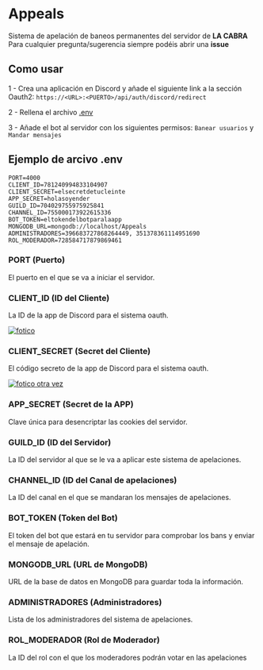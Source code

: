 # Appeals

Sistema de apelación de baneos permanentes del servidor de **LA CABRA**
Para cualquier pregunta/sugerencia siempre podéis abrir una **issue**

## Como usar

1 - Crea una aplicación en Discord y añade el siguiente link a la sección Oauth2:
```https://<URL>:<PUERTO>/api/auth/discord/redirect```

2 - Rellena el archivo [.env](https://github.com/holasoyender/Appeals#ejemplo-de-arcivo-env)

3 - Añade el bot al servidor con los siguientes permisos: `Banear usuarios` y `Mandar mensajes`

## Ejemplo de arcivo .env
```
PORT=4000
CLIENT_ID=781240994833104907
CLIENT_SECRET=elsecretdetucleinte
APP_SECRET=holasoyender
GUILD_ID=704029755975925841
CHANNEL_ID=755000173922615336
BOT_TOKEN=eltokendelbotparalaapp
MONGODB_URL=mongodb://localhost/Appeals
ADMINISTRADORES=396683727868264449, 351378361114951690
ROL_MODERADOR=728584717879869461
```

### PORT (Puerto)

El puerto en el que se va a iniciar el servidor.

### CLIENT_ID (ID del Cliente)

La ID de la app de Discord para el sistema oauth.

[![fotico](https://i.imgur.com/yW9neR4.png)](https://www.youtube.com/watch?v=dQw4w9WgXcQ)

### CLIENT_SECRET (Secret del Cliente)

El código secreto de la app de Discord para el sistema oauth.

[![fotico otra vez](https://i.imgur.com/SvTpAl3.png)](https://www.youtube.com/watch?v=dQw4w9WgXcQ)

### APP_SECRET (Secret de la APP)

Clave única para desencriptar las cookies del servidor.

### GUILD_ID (ID del Servidor)

La ID del servidor al que se le va a aplicar este sistema de apelaciones.

### CHANNEL_ID (ID del Canal de apelaciones)

La ID del canal en el que se mandaran los mensajes de apelaciones.

### BOT_TOKEN (Token del Bot)

El token del bot que estará en tu servidor para comprobar los bans y enviar el mensaje de apelación.

### MONGODB_URL (URL de MongoDB)

URL de la base de datos en MongoDB para guardar toda la información.

### ADMINISTRADORES (Administradores)

Lista de los administradores del sistema de apelaciones.

### ROL_MODERADOR (Rol de Moderador)

La ID del rol con el que los moderadores podrán votar en las apelaciones